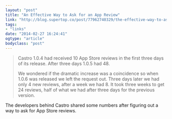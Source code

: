 ```yaml
---
layout: "post"
title: "An Effective Way to Ask for an App Review"
link: "http://blog.supertop.co/post/77962740329/the-effective-way-to-ask-for-an-app-review?utm_source=loopinsight.com&utm_medium=referral&utm_campaign=Feed%3A+loopinsight%2FKqJb+(The+Loop)&utm_content=FeedBurner"
tags: 
- "links"
date: "2014-02-27 16:24:41"
ogtype: "article"
bodyclass: "post"
---
```


> Castro 1.0.4 had received 10 App Store reviews in the first three days of its release. After three days 1.0.5 had 48.
> 
> We wondered if the dramatic increase was a coincidence so when 1.0.6 was released we left the request out. Three days later we had only 4 new reviews, after a week we had 8. It took three weeks to get 24 reviews, half of what we had after three days for the previous version.

The developers behind Castro shared some numbers after figuring out a way to ask for App Store reviews.